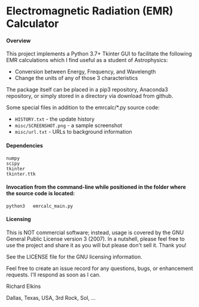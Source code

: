 Electromagnetic Radiation (EMR) Calculator
==========================================

#### Overview

This project implements a Python 3.7+ Tkinter GUI to facilitate the following EMR calculations which I find useful as a student of Astrophysics:
- Conversion between Energy, Frequency, and Wavelength
- Change the units of any of those 3 characteristics

The package itself can be placed in a pip3 repository, Anaconda3 repository, or simply stored in a directory via download from github.

Some special files in addition to the emrcalc/*.py source code:
- ```HISTORY.txt``` - the update history
- ```misc/SCREENSHOT.png``` - a sample screenshot
- ```misc/url.txt``` - URLs to background information

#### Dependencies

```
numpy
scipy
tkinter
tkinter.ttk
```

#### Invocation from the command-line while positioned in the folder where the source code is located:

```
python3   emrcalc_main.py
```

#### Licensing

This is NOT commercial software; instead, usage is covered by the GNU General Public License version 3 (2007). In a nutshell, please feel free to use the project and share it as you will but please don't sell it. Thank you!

See the LICENSE file for the GNU licensing information.

Feel free to create an issue record for any questions, bugs, or enhancement requests. I'll respond as soon as I can.

Richard Elkins

Dallas, Texas, USA, 3rd Rock, Sol, ...
